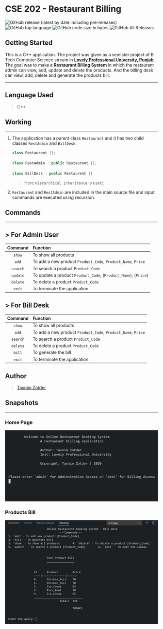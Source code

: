 # CSE 202 - Restaurant Billing


![GitHub release (latest by date including pre-releases)](https://img.shields.io/github/v/release/tasnimzotder/CSE_202-Restaurant_Billing?include_prereleases)
![GitHub top language](https://img.shields.io/github/languages/top/tasnimzotder/CSE_202-Restaurant_Billing)
![GitHub code size in bytes](https://img.shields.io/github/languages/code-size/tasnimzotder/CSE_202-Restaurant_Billing)
![GitHub All Releases](https://img.shields.io/github/downloads/tasnimzotder/CSE_202-Restaurant_Billing/total)



## Getting Started

This is a C++ application. The project was given as a semister project of B Tech Computer Science stream in **[Lovely Professional University, Punjab](https://www.lpu.in)**. The goal was to make a **Restaurant Billing System** in which the restaurant admin can view, add, update and delete the products. And the billing desk can view, add, delete and generate the products bill.

---

## Language Used

> C++

## Working

---

1. The application has a parent class `Restaurant` and it has two child classes `RestAdmin` and `BillDesk`.

   ```cpp
   class Restaurent {};

   class RestAdmin : public Restaurent {};

   class BillDesk : public Restaurent {}
   ```

   > Here `Hierarchical Inheritance` is used.

2. `Restaurant` and `RestAdmin` are included in the main source file and input commands are executed using recursion.

## Commands

---

## > For Admin User

| Command  | Function                                                        |
| :------: | :-------------------------------------------------------------- |
|  `show`  | To show all products                                            |
|  `add`   | To add a new product `Product_Code`, `Product_Name`, `Price`    |
| `search` | To search a product `Product_Code`                              |
| `update` | To update a product `Product_Code`, (`Product_Name`), (`Price`) |
| `delete` | To delete a product `Product_Code`                              |
|  `exit`  | To terminate the application                                    |

## > For Bill Desk

| Command  | Function                                                     |
| :------: | :----------------------------------------------------------- |
|  `show`  | To show all products                                         |
|  `add`   | To add a new product `Product_Code`, `Product_Name`, `Price` |
| `search` | To search a product `Product_Code`                           |
| `delete` | To delete a product `Product_Code`                           |
|  `bill`  | To generate the bill                                         |
|  `exit`  | To terminate the application                                 |

## Author

> [Tasnim Zotder](https://github.com/tasnimzotder)

## Snapshots

---

### Home Page

![Home Page](./assets/home_page.jpg)

### Products Bill

![Bill](./assets/bill_output.jpg)
